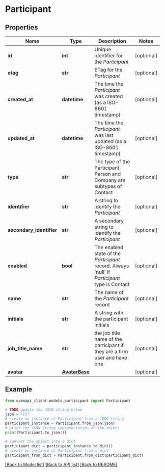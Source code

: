 # Participant


## Properties

Name | Type | Description | Notes
------------ | ------------- | ------------- | -------------
**id** | **int** | Unique identifier for the *Participant* | [optional] 
**etag** | **str** | ETag for the *Participant* | [optional] 
**created_at** | **datetime** | The time the *Participant* was created (as a ISO-8601 timestamp) | [optional] 
**updated_at** | **datetime** | The time the *Participant* was last updated (as a ISO-8601 timestamp) | [optional] 
**type** | **str** | The type of the Participant. Person and Company are subtypes of Contact | [optional] 
**identifier** | **str** | A string to identify the *Participant* | [optional] 
**secondary_identifier** | **str** | A secondary string to identify the *Participant* | [optional] 
**enabled** | **bool** | The enabled state of the *Participant* record. Always &#39;null&#39; if *Participant* type is Contact | [optional] 
**name** | **str** | The name of the *Participant* record | [optional] 
**initials** | **str** | A  string with the participant initials | [optional] 
**job_title_name** | **str** | the job title name of the participant if they are a firm user and have one | [optional] 
**avatar** | [**AvatarBase**](AvatarBase.md) |  | [optional] 

## Example

```python
from openapi_client.models.participant import Participant

# TODO update the JSON string below
json = "{}"
# create an instance of Participant from a JSON string
participant_instance = Participant.from_json(json)
# print the JSON string representation of the object
print(Participant.to_json())

# convert the object into a dict
participant_dict = participant_instance.to_dict()
# create an instance of Participant from a dict
participant_from_dict = Participant.from_dict(participant_dict)
```
[[Back to Model list]](../README.md#documentation-for-models) [[Back to API list]](../README.md#documentation-for-api-endpoints) [[Back to README]](../README.md)


